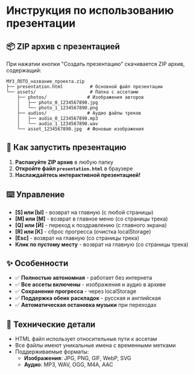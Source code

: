 # Инструкция по использованию презентации

## 📦 ZIP архив с презентацией

При нажатии кнопки "Создать презентацию" скачивается ZIP архив, содержащий:

```
МУЗ_ЛОТО_название_проекта.zip
├── presentation.html          # Основной файл презентации
└── assets/                    # Папка с ассетами
    ├── photos/               # Изображения авторов
    │   ├── photo_0_1234567890.jpg
    │   └── photo_1_1234567890.png
    ├── audios/               # Аудио файлы треков
    │   ├── audio_0_1234567890.mp3
    │   └── audio_1_1234567890.wav
    └── asset_1234567890.jpg  # Фоновые изображения
```

## 🚀 Как запустить презентацию

1. **Распакуйте ZIP архив** в любую папку
2. **Откройте файл `presentation.html`** в браузере
3. **Наслаждайтесь интерактивной презентацией!**

## ⌨️ Управление

- **[S] или [Ы]** - возврат на главную (с любой страницы)
- **[M] или [М]** - возврат в главное меню (со страницы трека)
- **[Q] или [Й]** - переход к поздравлению (с главного экрана)  
- **[R] или [К]** - сброс прогресса (очистка localStorage)
- **[Esc]** - возврат на главную (со страницы трека)
- **Клик по пустому месту** - возврат на главную (со страницы трека)

## ✨ Особенности

- ✅ **Полностью автономная** - работает без интернета
- ✅ **Все ассеты включены** - изображения и аудио в архиве
- ✅ **Сохранение прогресса** - через localStorage
- ✅ **Поддержка обеих раскладок** - русская и английская
- ✅ **Автоматическая остановка музыки** при переходах

## 🔧 Технические детали

- HTML файл использует относительные пути к ассетам
- Все файлы имеют уникальные имена с временными метками
- Поддерживаемые форматы:
  - **Изображения**: JPG, PNG, GIF, WebP, SVG
  - **Аудио**: MP3, WAV, OGG, M4A, AAC
